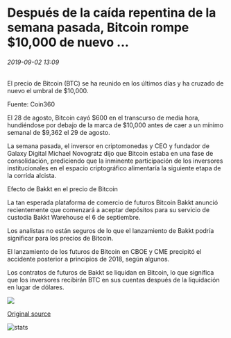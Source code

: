 # Después de la caída repentina de la semana pasada, Bitcoin rompe $10,000 de nuevo ...

###### 2019-09-02 13:09

El precio de Bitcoin (BTC) se ha reunido en los últimos días y ha cruzado de nuevo el umbral de $10,000.

Fuente: Coin360

El 28 de agosto, Bitcoin cayó $600 en el transcurso de media hora, hundiéndose por debajo de la marca de $10,000 antes de caer a un mínimo semanal de $9,362 el 29 de agosto.

La semana pasada, el inversor en criptomonedas y CEO y fundador de Galaxy Digital Michael Novogratz dijo que Bitcoin estaba en una fase de consolidación, prediciendo que la inminente participación de los inversores institucionales en el espacio criptográfico alimentaría la siguiente etapa de la corrida alcista.

Efecto de Bakkt en el precio de Bitcoin

La tan esperada plataforma de comercio de futuros Bitcoin Bakkt anunció recientemente que comenzará a aceptar depósitos para su servicio de custodia Bakkt Warehouse el 6 de septiembre.

Los analistas no están seguros de lo que el lanzamiento de Bakkt podría significar para los precios de Bitcoin.

El lanzamiento de los futuros de Bitcoin en CBOE y CME precipitó el accidente posterior a principios de 2018, según algunos.

Los contratos de futuros de Bakkt se liquidan en Bitcoin, lo que significa que los inversores recibirán BTC en sus cuentas después de la liquidación en lugar de dólares.

![](https://s3.cointelegraph.com/storage/uploads/view/5fa2691a6515b11c701e03564bd97210.png)

[Original source](https://cointelegraph.com/news/after-slight-dip-earlier-this-week-bitcoin-breaks-10-000-again)

![stats](https://c.statcounter.com/11760860/0/a89fa40b/1/ "stats")